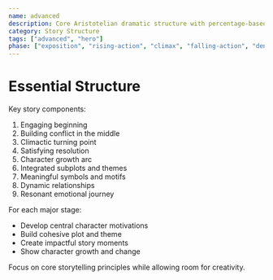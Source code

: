 ```yaml
---
name: advanced
description: Core Aristotelian dramatic structure with percentage-based story stages and character elements
category: Story Structure
tags: ["advanced", "hero"]
phase: ["exposition", "rising-action", "climax", "falling-action", "denouement"]
---
```


# Essential Structure

Key story components:

1. Engaging beginning 
2. Building conflict in the middle
3. Climactic turning point
4. Satisfying resolution
5. Character growth arc
6. Integrated subplots and themes
7. Meaningful symbols and motifs
8. Dynamic relationships
9. Resonant emotional journey

For each major stage:

- Develop central character motivations
- Build cohesive plot and theme 
- Create impactful story moments
- Show character growth and change

Focus on core storytelling principles while allowing room for creativity.